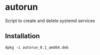 # autorun
Script to create and delete systemd services

## Installation
`dpkg -i autorun_0.1_amd64.deb`
